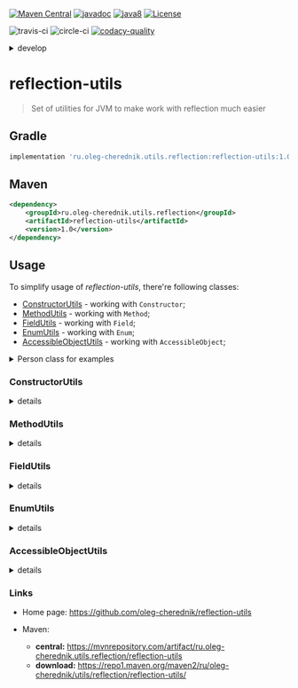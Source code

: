 [![Maven Central](https://maven-badges.herokuapp.com/maven-central/ru.oleg-cherednik.utils.reflection/reflection-utils/badge.svg)](https://maven-badges.herokuapp.com/maven-central/ru.oleg-cherednik.utils.reflection/reflection-utils)
[![javadoc](https://javadoc.io/badge2/ru.oleg-cherednik.utils.reflection/reflection-utils/javadoc.svg)](https://javadoc.io/doc/ru.oleg-cherednik.utils.reflection/reflection-utils)
[![java8](https://badgen.net/badge/java/8+/blue)](https://badgen.net/)
[![License](https://img.shields.io/badge/License-Apache%202.0-blue.svg)](http://www.apache.org/licenses/LICENSE-2.0.txt)
      
![travis-ci](https://travis-ci.com/oleg-cherednik/reflection-utils.svg?branch=master)
![circle-ci](https://circleci.com/gh/oleg-cherednik/reflection-utils/tree/master.svg?style=shield)
[![codacy-quality](https://app.codacy.com/project/badge/Grade/f4fe6d775eed4daa936620bb173052ae?branch=master)](https://app.codacy.com/gh/oleg-cherednik/reflection-utils/dashboard?branch=master)

<details><summary>develop</summary>
<p>

[![travis-ci](https://travis-ci.com/oleg-cherednik/reflection-utils.svg?branch=dev)](https://travis-ci.com/oleg-cherednik/reflection-utils)
[![circle-ci](https://circleci.com/gh/oleg-cherednik/reflection-utils/tree/dev.svg?style=shield)](https://app.circleci.com/pipelines/github/oleg-cherednik/reflection-utils)
[![codecov](https://codecov.io/gh/oleg-cherednik/reflection-utils/branch/dev/graph/badge.svg?token=OGJF0VP4G6)](https://codecov.io/gh/oleg-cherednik/reflection-utils)
[![vulnerabilities](https://snyk.io//test/github/oleg-cherednik/reflection-utils/badge.svg?targetFile=build.gradle)](https://snyk.io//test/github/oleg-cherednik/reflection-utils?targetFile=build.gradle)
[![codacy-quality](https://app.codacy.com/project/badge/Grade/f4fe6d775eed4daa936620bb173052ae?branch=dev)](https://app.codacy.com/gh/oleg-cherednik/reflection-utils/dashboard?branch=dev)

</p>
</details>  

# reflection-utils
> Set of utilities for JVM to make work with reflection much easier

## Gradle

```groovy
implementation 'ru.oleg-cherednik.utils.reflection:reflection-utils:1.0'
```

## Maven

```xml
<dependency>
    <groupId>ru.oleg-cherednik.utils.reflection</groupId>
    <artifactId>reflection-utils</artifactId>
    <version>1.0</version>
</dependency>
```
                                                    
## Usage 

To simplify usage of _reflection-utils_, there're following classes:
*   [ConstructorUtils](#constructorutils) - working with `Constructor`;
*   [MethodUtils](#methodutils) - working with `Method`;
*   [FieldUtils](#fieldutils) - working with `Field`;
*   [EnumUtils](#enumutils) - working with `Enum`;
*   [AccessibleObjectUtils](#accessibleobjectutils) - working with `AccessibleObject`;

<details><summary>Person class for examples</summary>
<p>

```java   
package ru.olegcherednik.utils.reflection.data;

public class Person {         

    private static final String AUTO = "ferrari";
    
    private String name = "defaultName";
    private int age = -1;
    private boolean marker;

    public Person() {}

    public Person(String name) {
        this.name = name;
    }
    
    public Person(String name, int age) {
        this.name = name;             
        this.age = age;
    }

    public Person(String name, int age, boolean marker) {
        this.name = name;             
        this.age = age;                               
        this.marker = marker;
    }

    public String getArgZero() {
        return "args_0";
    }

    public String getArgOne(int one) {
        return "args_" + one;
    }

    public String getArgTwo(int one, String two) {
        return "args_" + one + '_' + two; 
    }

    public String getArgThree(int one, String two, boolean three) {
        return "args_" + one + '_' + two + '_' + three; 
    }

    public static String getStaticArgZero() {
        return "static_args_0";
    }

    public static String getStaticArgOne(int one) {
        return "static_args_" + one;
    }

    public static String getStaticArgTwo(int one, String two) {
        return "static_args_" + one + '_' + two; 
    }

    public static String getStaticArgThree(int one, String two, boolean three) {
        return "static_args_" + one + '_' + two + '_' + three; 
    }

}

Person person = new Person();
```

</p>
</details>

### ConstructorUtils

<details><summary>details</summary>
<p>

#### Class object is available to use 

##### Invoke a constructor with no arguments for a given class

```java
Person person = ConstructorUtils.invokeConstructor(Person.class);
```

##### Invoke a constructor with exactly one argument for a given class

```java
Person person = ConstructorUtils.invokeConstructor(Person.class,
                                                   String.class, "anna");
```

##### Invoke a constructor with exactly two arguments for a given class

```java
Person person = ConstructorUtils.invokeConstructor(Person.class,
                                                   String.class, "peter",
                                                   int.class, 71);
```

##### Invoke a constructor with exactly three arguments for a given class

```java
Person person = ConstructorUtils.invokeConstructor(Person.class,
                                                   String.class, "marvin",
                                                   int.class, 91,
                                                   boolean.class, true); 
```

##### Invoke a constructor with many arguments for a given class

```java
Person person = ConstructorUtils.invokeConstructor(Person.class,
                                  new Class<?>[] { String.class, int.class, boolean.class },
                                  new Object[] { "marvin", 91, true });
```

#### Class object is not available and use full class name as string

Define variable with a canonical class name for `Person`:
```java
String canonicalName = "ru.olegcherednik.utils.reflection.data.Person";
// canonicalName == Person.class.getCanonicalName()
``` 

##### Invoke a constructor with no arguments for class with a given class name

```java
Person person = ConstructorUtils.invokeConstructor(canonicalName);
```
##### Invoke a constructor with exactly one argument for class with a given class name

```java
Person person = ConstructorUtils.invokeConstructor(canonicalName,
                                                   String.class, "anna");
```    

##### Invoke a constructor with exactly two arguments for class with a given class name

```java
Person person = ConstructorUtils.invokeConstructor(canonicalName,
                                                   String.class, "peter",
                                                   int.class, 71);
```

##### Invoke a constructor with exactly three arguments for class with a given class name

```java
Person person = ConstructorUtils.invokeConstructor(canonicalName,
                                                   String.class, "marvin",
                                                   int.class, 91,
                                                   boolean.class, true); 
```

##### Invoke a constructor with any number of arguments for class with a given class name

```java
Person person = ConstructorUtils.invokeConstructor(canonicalName,
                                  new Class<?>[] { String.class, int.class, boolean.class },
                                  new Object[] { "marvin", 91, true });
```

#### Constructor object is available to use

##### Invoke a given constructor providing zero arguments

```java
Constructor<Person> constructor = Person.class.getDeclaredConstructor();
Person person = ConstructorUtils.invokeConstructor(constructor); 
```

##### Invoke a given constructor providing one argument

```java                                                                 
Constructor<Person> constructor = Person.class.getDeclaredConstructor(String.class);
Person person = ConstructorUtils.invokeConstructor(constructor, "anna");
```    

##### Invoke a given constructor providing two arguments

```java                                                                             
Constructor<Person> constructor = Person.class.getDeclaredConstructor(String.class,
                                                                      int.class);
Person person = ConstructorUtils.invokeConstructor(constructor, "peter", 71);
```

##### Invoke a given constructor providing three arguments

```java                                                                                        
Constructor<Person> constructor = Person.class.getDeclaredConstructor(String.class,
                                                                      int.class,
                                                                      boolean.class);
Person person = ConstructorUtils.invokeConstructor(constructor, "marvin", 91, true); 
```
</p>
</details>

### MethodUtils

<details><summary>details</summary>
<p>

In case of `method` with a given name is not exist in the given class, then
the parent class will be used to find the `method` etc. 

#### Invoke not static method with a given name and no arguments

```java                                                                             
String argZero = MethodUtils.invokeMethod(person, "getArgZero");
// argZero == "args_0"
```

#### Invoke not static method with a given name and exactly 1 argument

```java                      
String argOne = MethodUtils.invokeMethod(person, "getArgOne"
                                         int.class, 1);
// argOne == "args_1"
```   

#### Invoke not static method with a given name and exactly 2 arguments

```java                      
String argTwo = MethodUtils.invokeMethod(person, "getArgTwo"
                                         int.class, 1,
                                         String.class, "x2");
// argTwo == "args_1_x2"
```

#### Invoke not static method with a given name and exactly 3 arguments

```java                      
String argThree = MethodUtils.invokeMethod(person, "getArgThree"
                                           int.class, 1,
                                           String.class, "x2",
                                           boolean.class, true);
// argThree == "args_1_x2_true"
```

#### Invoke not static method with a given name and any number of arguments

```java                      
String argThree = MethodUtils.invokeMethod(person, "getArgThree"
                                           new Class<?>[] { int.class, String.class, boolean.class },
                                           new Object[] { 1, "x2", true });
// argThree == "args_1_x2_true"
```

#### Invoke not static method with given arguments

```java                      
Method method = person.getClass().getDeclaredMethod("getArgThree");
String argThree = MethodUtils.invokeMethod(person, method, 1, "x2", true);
// argThree == "args_1_x2_true"
```

#### Invoke static method with a given name and no arguments

```java                                                                             
String staticArgZero = MethodUtils.invokeMethod(Person.class, "getStaticArgZero");
// staticArgZero == "static_args_0"
```

#### Invoke static method with a given name and exactly 1 argument

```java                      
String staticArgOne = MethodUtils.invokeMethod(Person.class, "getStaticArgOne"
                                               int.class, 1);
// staticArgOne == "static_args_1"
```   

#### Invoke static method with a given name and exactly 2 arguments

```java                      
String staticArgTwo = MethodUtils.invokeMethod(Person.class, "getStaticArgTwo"
                                               int.class, 1,
                                               String.class, "x2");
// staticArgTwo == "static_args_1_x2"
```

#### Invoke static method with a given name and exactly 3 arguments

```java                      
String staticArgThree = MethodUtils.invokeMethod(Person.class, "getStaticArgThree"
                                                 int.class, 1,
                                                 String.class, "x2",
                                                 boolean.class, true);
// staticArgThree == "static_args_1_x2_true"
```

#### Invoke static method with a given name and any number of arguments

```java                      
String staticArgThree = MethodUtils.invokeMethod(Person.class, "getStaticArgThree"
                                               new Class<?>[] { int.class, String.class, boolean.class },
                                               new Object[] { 1, "x2", true });
// staticArgThree == "args_1_x2_true"
```

#### Invoke static method with given arguments

```java                      
Method method = Person.class.getDeclaredMethod("getStaticArgThree");
String staticArgThree = MethodUtils.invokeMethod(method, 1, "x2", true);
// staticArgThree == "args_1_x2_true"
```

#### Retrieve method return type

```java                      
Method method = Person.class.getDeclaredMethod("getArgZero");
Class<?> cls = MethodUtils.getReturnType(method);
// cls == String.class
```

In case it's possible that given `method` could be `null` then default value can be provided:

```java
Class<?> cls = MethodUtils.getReturnType(null, int.class);
// cls == int.class
```

</p>
</details>

### FieldUtils

<details><summary>details</summary>
<p>

In case of `filed` with a given name is not exist in the given class, then the
parent class will be used to find the `field` etc. 

#### Get the value of the non-static field

```java
Field field = person.getClass().getDeclaredField("name");
String name = FieldUtils.getFieldValue(person, field);
// name == "defaultName"
```

#### Get the value of the non-static field with a given name
```java
String name = FieldUtils.getFieldValue(person, "name");
// name == "defaultName"
```

#### Get the value of the static field

```java
Field field = Person.class.getDeclaredField("AUTO");
String auto = FieldUtils.getFieldValue(person, field);
// auto == "ferrari"
```

#### Get the value of the static field with a given name
```java
String auto = FieldUtils.getFieldValue(Person.class, "AUTO");
// auto == "ferrari"
```

#### Set given value to the non-static field

```java
Field field = person.getClass().getDeclaredField("name");
FieldUtils.setFieldValue(person, field, "anna");
// person.name == "anna"
```

#### Set given value to the non-static field with a given name
```java
FieldUtils.getFieldValue(Person.class , "name", "anna");
// person.name == "anna"
```

#### Call given consumer for the non-static field 

```java
Field field = person.getClass().getDeclaredField("name");
Consumer<Field> task = f -> f.set(person, "anna")
FieldUtils.setFieldValue(field, task);
// person.name == "anna" 
```

#### Call given consumer for the non-static field with a given name 

```java
Consumer<Field> task = f -> f.set(person, "anna")
FieldUtils.setFieldValue(person, "name", task);
// person.name == "anna" 
```

#### Set given value to the static field

```java
Field field = Prson.getClass().getDeclaredField("AUTO");
FieldUtils.setStaticFieldValue(field, "mercedes");
// Person.AUTO == "mercedes"
```

#### Set given value to the static field with a given name

```java
FieldUtils.setStaticFieldValue(Person.class, "AUTO", "mercedes");
// Person.AUTO == "mercedes"
```

#### Call given consumer for the static field 

```java
Field field = Person.class.getDeclaredField("AUTO");
Consumer<Field> task = f -> f.set(null, "mercedes")
FieldUtils.setStaticFieldValue(field, task);
// Person.AUTO == "mercedes"           
```

#### Call given consumer for the static field with a given name 

```java
Consumer<Field> task = f -> f.set(null, "mercedes")
FieldUtils.setStaticFieldValue(Person.class, "AUTO", task);
// Person.AUTO == "mercedes"
```

#### Retrieve filed value type

```java                      
Field field = person.getClass().getDeclaredField("name");
Class<?> cls = FieldUtils.getType(field);
// cls == String.class
```

In case it's possible that given `field` could be `null` then default value can be provided:

```java
Class<?> cls = FieldUtils.getType(null, int.class);
// cls == int.class
```

</p>
</details>

### EnumUtils

<details><summary>details</summary>
<p>

#### Add new constant to the given enum

```java 
enum CarBrand {
    BMW,
    MERCEDES
}

EnumUtils.addConstant(CarBrand.class, "AUDI");
```
</p>
</details>

### AccessibleObjectUtils

<details><summary>details</summary>
<p>

#### Invoke consumer on the accessible object

Use consumer to do any activity on the given accessible object and no return any value.

```java
Person person = new Person();
Field field = person.getClass().getDeclaredField("name");
Consumer<Field> task = f -> f.set(person, "oleg");
AccessibleObjectUtils.invokeConsumer(field, task);
```

#### Invoke function on the accessible object

Use function to do any activity on the given accessible object and return a value

```java
Person person = new Person();  
Method method = person.getClass().getDeclaredMethod("getCity");
Function<Method, String> task = m -> (String)m.invoke(person); 
String city = AccessibleObjectUtils.invokeFunction(field, task);
```

#### Invoke not static accessible object

An accessible object could be either `Field` or `Method`.

```java
Person person = new Person();  
Field field = data.getClass().getDeclaredField("name");
AccessibleObjectUtils.invoke(person, field);
```

#### Invoke static accessible object

An accessible object could be either `Field` or `Method`.

```java
Field field = data.getClass().getDeclaredField("AUTO");
String auto1 = AccessibleObjectUtils.invoke(field);
String auto2 = AccessibleObjectUtils.invoke(null, field);    // alternative
```
</p>
</details>

### Links

*   Home page: https://github.com/oleg-cherednik/reflection-utils

*   Maven:
    *   **central:** https://mvnrepository.com/artifact/ru.oleg-cherednik.utils.reflection/reflection-utils
    *   **download:** https://repo1.maven.org/maven2/ru/oleg-cherednik/utils/reflection/reflection-utils/

